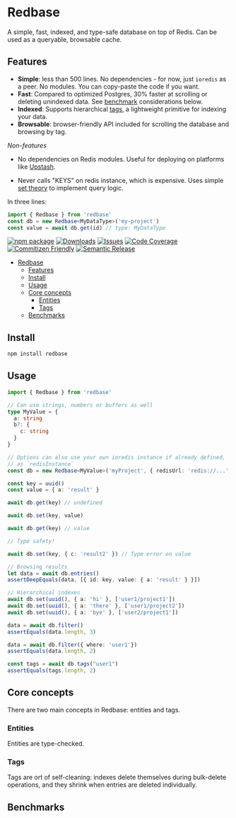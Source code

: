 # Redbase

A simple, fast, indexed, and type-safe database on top of Redis. Can be used as a queryable, browsable cache.

## Features

- **Simple**: less than 500 lines. No dependencies - for now, just `ioredis` as a peer. No modules. You can copy-paste the code if you want.
- **Fast**: Compared to optimized Postgres, 30% faster at scrolling or deleting unindexed data. See [benchmark](#benchmarks) considerations below.
- **Indexed**: Supports hierarchical [tags](#tags), a lightweight primitive for indexing your data.
- **Browsable**: browser-friendly API included for scrolling the database and browsing by tag.

_Non-features_

- No dependencies on Redis modules. Useful for deploying on platforms like [Upstash](https://upstash.com/).

- Never calls "KEYS" on redis instance, which is expensive. Uses simple [set theory](https://github.com/alexanderatallah/redbase/blob/main/src/database.ts#L437) to implement query logic.

In three lines:
```ts
import { Redbase } from 'redbase'
const db = new Redbase<MyDataType>('my-project')
const value = await db.get(id) // type: MyDataType
```

[![npm package][npm-img]][npm-url]
[![Downloads][downloads-img]][downloads-url]
[![Issues][issues-img]][issues-url]
[![Code Coverage][codecov-img]][codecov-url]
[![Commitizen Friendly][commitizen-img]][commitizen-url]
[![Semantic Release][semantic-release-img]][semantic-release-url]

- [Redbase](#redbase)
  - [Features](#features)
  - [Install](#install)
  - [Usage](#usage)
  - [Core concepts](#core-concepts)
    - [Entities](#entities)
    - [Tags](#tags)
  - [Benchmarks](#benchmarks)

## Install

```bash
npm install redbase
```

## Usage

```ts
import { Redbase } from 'redbase'

// Can use strings, numbers or buffers as well
type MyValue = {
  a: string
  b?: {
    c: string
  }
}

// Options can also use your own ioredis instance if already defined,
// as `redisInstance`
const db = new Redbase<MyValue>('myProject', { redisUrl: 'redis://...' })

const key = uuid()
const value = { a: 'result' }

await db.get(key) // undefined

await db.set(key, value)

await db.get(key) // value

// Type safety!

await db.set(key, { c: 'result2' }) // Type error on value

// Browsing results
let data = await db.entries()
assertDeepEquals(data, [{ id: key, value: { a: 'result' } }])

// Hierarchical indexes
await db.set(uuid(), { a: 'hi' }, ['user1/project1'])
await db.set(uuid(), { a: 'there' }, ['user1/project2'])
await db.set(uuid(), { a: 'bye' }, ['user2/project1'])

data = await db.filter()
assertEquals(data.length, 3)

data = await db.filter({ where: 'user1'})
assertEquals(data.length, 2)

const tags = await db.tags("user1")
assertEquals(tags.length, 2)
```

## Core concepts

There are two main concepts in Redbase: entities and tags.

### Entities

Entities are type-checked.

### Tags

Tags are ort of self-cleaning: indexes delete themselves during bulk-delete operations, and they shrink when entries are deleted individually.

## Benchmarks

[build-img]: https://github.com/alexanderatallah/redbase/actions/workflows/release.yml/badge.svg
[build-url]: https://github.com/alexanderatallah/redbase/actions/workflows/release.yml
[downloads-img]: https://img.shields.io/npm/dt/redbase
[downloads-url]: https://www.npmtrends.com/redbase
[npm-img]: https://img.shields.io/npm/v/redbase
[npm-url]: https://www.npmjs.com/package/redbase
[issues-img]: https://img.shields.io/github/issues/alexanderatallah/redbase
[issues-url]: https://github.com/alexanderatallah/redbase/issues
[codecov-img]: https://codecov.io/gh/alexanderatallah/redbase/branch/main/graph/badge.svg
[codecov-url]: https://codecov.io/gh/alexanderatallah/redbase
[semantic-release-img]: https://img.shields.io/badge/%20%20%F0%9F%93%A6%F0%9F%9A%80-semantic--release-e10079.svg
[semantic-release-url]: https://github.com/semantic-release/semantic-release
[commitizen-img]: https://img.shields.io/badge/commitizen-friendly-brightgreen.svg
[commitizen-url]: http://commitizen.github.io/cz-cli/
